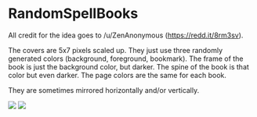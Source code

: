 # RandomSpellBooks
All credit for the idea goes to /u/ZenAnonymous (https://redd.it/8rm3sv).

The covers are 5x7 pixels scaled up. They just use three randomly generated colors (background, foreground, bookmark). The frame of the book is just the background color, but darker. The spine of the book is that color but even darker. The page colors are the same for each book.

They are sometimes mirrored horizontally and/or vertically.

![](https://i.imgur.com/8mJgOLP.png)
![](https://i.imgur.com/syTbKBV.png)
